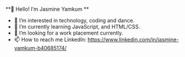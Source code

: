 **👋 Hello! I’m Jasmine Yamkum **

- 👀 I’m interested in technology, coding and dance.
- 🌱 I’m currently learning JavaScript, and HTML/CSS. 
- 💞️ I’m looking for a work placement currently.
- 📫 How to reach me LinkedIn: https://www.linkedin.com/in/jasmine-yamkum-b40685174/

<!---
yamkum236/yamkum236 is a ✨ special ✨ repository because its `README.md` (this file) appears on your GitHub profile.
You can click the Preview link to take a look at your changes.
--->
